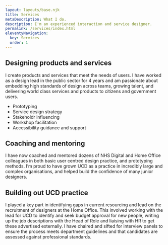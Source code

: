 ```yaml
---
layout: layouts/base.njk
title: Services
metaDescription: What I do.
description: I'm an experienced interaction and service designer.
permalink: /services/index.html
eleventyNavigation:
  key: Services
  order: 1
---
```


## Designing products and services

I create products and services that meet the needs of users. I have worked as a design lead in the public sector for 4 years and am passionate about embedding high standards of design across teams, growing talent, and delivering world class services and products to citizens and government users.

- Prototyping
- Service design strategy
- Stakeholdr influencing
- Workshop facilitation
- Accessibility guidance and support


## Coaching and mentoring

I have now coached and mentored dozens of NHS Digital and Home Office colleagues in both basic user centred design practice, and prototyping methods. I’m proud to have grown UCD as a practice in incredibly large and complex organisations, and helped build the confidence of many junior designers.

## Building out UCD practice

I played a key part in identifying gaps in current resourcing and lead on the recruitment of designers at the Home Office. This involved working with the lead for UCD to identify and seek budget approval for new people, writing up the job descriptions with the Head of Role and liaising with HR to get these advertised externally. I have chaired and sifted for interview panels to ensure the process meets department guidelines and that candidates are assessed against professional standards.

